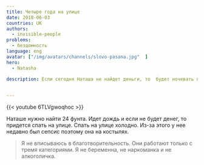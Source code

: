 ```yaml
---
title: Четыре года на улице
date: 2018-06-03
countries: UK
authors:
  - invisible-people
problems:
  - бездомность
language: eng
avatar: ["/img/avatars/channels/slovo-pasana.jpg"  ]
hero: 
  - Natasha
 
description: Если сегодня Наташа не найдет деньги, то  будет ночевать под дождем. Просто я не вписываюсь в благотворительность. Я не беременна, не наркоманка и не алкоголичка. Наташа на костылях у нее недавно был сепсис. 


---
```






{{< youtube  6TLVgwoqhoc >}}



<!--more-->

Наташе нужно найти 24 фунта. Идет дождь и если не будет денег, то придется спать на улице.  Спать на улице холодно. Из-за этого у нее недавно был сепсис поэтому она на костылях. 

> Я не вписываюсь в благотворительность. Они работают только с тремя категориями. Я не беременна, не наркоманка и не алкоголичка. 